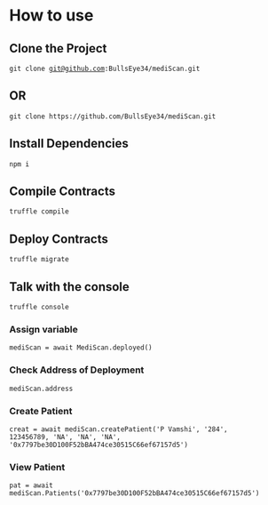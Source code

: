 # How to use
## Clone the Project
<code>git clone git@github.com:BullsEye34/mediScan.git</code>
<br>
<h2>OR</h2>
<code>git clone https://github.com/BullsEye34/mediScan.git</code>
<br>

## Install Dependencies
<code>npm i</code>
<br>

## Compile Contracts
<code>truffle compile</code>
<br>

## Deploy Contracts
<code>truffle migrate</code>
<br>

## Talk with the console
<code>truffle console</code>
<br>


### Assign variable 
<code>mediScan = await MediScan.deployed()</code>
<br>

### Check Address of Deployment 
<code>mediScan.address</code>
<br>

### Create Patient
<code>creat = await mediScan.createPatient('P Vamshi', '284', 123456789, 'NA', 'NA', 'NA', '0x7797be30D100F52bBA474ce30515C66ef67157d5')</code>
<br>

### View Patient
<code>pat = await mediScan.Patients('0x7797be30D100F52bBA474ce30515C66ef67157d5')</code>
<br>
